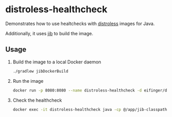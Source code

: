 # distroless-healthcheck

Demonstrates how to use healtchecks with
[distroless](https://github.com/GoogleContainerTools/distroless) images for Java.

Additionally, it uses [jib](https://github.com/GoogleContainerTools/jib) to build the image.

## Usage

1. Build the image to a local Docker daemon
    ```bash
    ./gradlew jibDockerBuild
    ```
2. Run the image
    ```bash
    docker run -p 8080:8080 --name distroless-healthcheck -d eifinger/distroless-healthcheck:latest
    ```
3. Check the healthcheck
    ```bash
    docker exec -it distroless-healthcheck java -cp @/app/jib-classpath-file de.eifinger.distrolesshealthcheck.DistrolessHealthcheckApplicationKt --healthcheck
    ```
